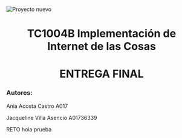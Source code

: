 ![Proyecto nuevo](https://user-images.githubusercontent.com/118231871/203669051-bd22a693-58ed-4e97-9696-b1e9dd49ce99.png)
<h1 align="center"> TC1004B Implementación de Internet de las Cosas </h1>
<h1 align="center"> ENTREGA FINAL </h1>
<h3 align="left"> Autores: </h3> 
Ania Acosta Castro A017   

Jacqueline Villa Asencio A01736339  

RETO
hola
prueba
